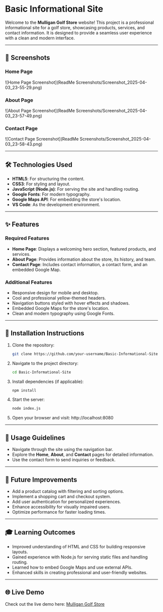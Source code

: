# Basic Informational Site

Welcome to the **Mulligan Golf Store** website! This project is a professional informational site for a golf store, showcasing products, services, and contact information. It is designed to provide a seamless user experience with a clean and modern interface.

---

## 📸 Screenshots

### Home Page
![Home Page Screenshot](ReadMe Screenshots/Screenshot_2025-04-03_23-55-29.png)

### About Page
![About Page Screenshot](ReadMe Screenshots/Screenshot_2025-04-03_23-57-49.png)

### Contact Page
![Contact Page Screenshot](ReadMe Screenshots/Screenshot_2025-04-03_23-58-43.png)

---

## 🛠️ Technologies Used

- **HTML5**: For structuring the content.
- **CSS3**: For styling and layout.
- **JavaScript (Node.js)**: For serving the site and handling routing.
- **Google Fonts**: For modern typography.
- **Google Maps API**: For embedding the store's location.
- **VS Code**: As the development environment.

---

## ✨ Features

### Required Features
- **Home Page**: Displays a welcoming hero section, featured products, and services.
- **About Page**: Provides information about the store, its history, and team.
- **Contact Page**: Includes contact information, a contact form, and an embedded Google Map.

### Additional Features
- Responsive design for mobile and desktop.
- Cool and professional yellow-themed headers.
- Navigation buttons styled with hover effects and shadows.
- Embedded Google Maps for the store's location.
- Clean and modern typography using Google Fonts.

---

## 🚀 Installation Instructions

1. Clone the repository:
   ```bash
   git clone https://github.com/your-username/Basic-Informational-Site.git

2. Navigate to the project directory:
    ```bash
    cd Basic-Informational-Site

3. Install dependencies (if applicable):
    ```bash
    npm install

4. Start the server:
    ```bash
    node index.js

5. Open your browser and visit:
    http://localhost:8080

---

## 📖 Usage Guidelines

- Navigate through the site using the navigation bar.
- Explore the **Home**, **About**, and **Contact** pages for detailed information.
- Use the contact form to send inquiries or feedback.

---

## 🔮 Future Improvements

- Add a product catalog with filtering and sorting options.
- Implement a shopping cart and checkout system.
- Add user authentication for personalized experiences.
- Enhance accessibility for visually impaired users.
- Optimize performance for faster loading times.

---

## 🎓 Learning Outcomes

- Improved understanding of HTML and CSS for building responsive layouts.
- Gained experience with Node.js for serving static files and handling routing.
- Learned how to embed Google Maps and use external APIs.
- Enhanced skills in creating professional and user-friendly websites.

---

## 🌐 Live Demo

Check out the live demo here: [Mulligan Golf Store](https://your-live-demo-link.com)